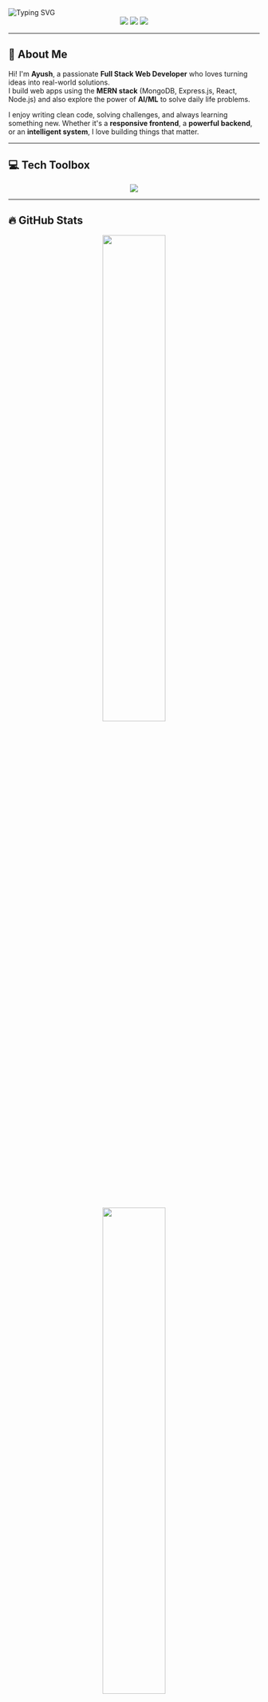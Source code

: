 <img align="center" src="https://readme-typing-svg.demolab.com?font=Fira+Code&weight=600&size=30&duration=3000&pause=500&color=00FFD1&center=true&vCenter=true&width=1000&lines=Hey+there!+I'm+Ayush+%F0%9F%91%8B;Full+Stack+Web+Developer;AI+%2B+ML+Project+Builder;Problem+Solver+%F0%9F%A4%AB" alt="Typing SVG" />

<div align="center">
  <img src="https://img.shields.io/badge/Code%20with-MERN-blue?style=for-the-badge&logo=javascript&logoColor=white" />
  <img src="https://img.shields.io/badge/Projects-AI/ML-green?style=for-the-badge&logo=python&logoColor=white" />
  <img src="https://img.shields.io/badge/Problem%20Solver-%F0%9F%92%A1-orange?style=for-the-badge" />
</div>

---

## 🧠 About Me

Hi! I'm **Ayush**, a passionate **Full Stack Web Developer** who loves turning ideas into real-world solutions.  
I build web apps using the **MERN stack** (MongoDB, Express.js, React, Node.js) and also explore the power of **AI/ML** to solve daily life problems.

I enjoy writing clean code, solving challenges, and always learning something new. Whether it's a **responsive frontend**, a **powerful backend**, or an **intelligent system**, I love building things that matter.

---

## 💻 Tech Toolbox

<div align="center">
  <img src="https://skillicons.dev/icons?i=html,css,bootstrap,js,react,nodejs,express,mongodb,git,vscode,python,github" />
</div>

---

## 🔥 GitHub Stats

<div align="center">
  <img width="50%" src="https://github-readme-stats.vercel.app/api?username=im-ayush-tiwari&show_icons=true&theme=tokyonight&hide_title=true" />
  <br/>
  <img width="50%" src="https://github-readme-stats.vercel.app/api/top-langs/?username=im-ayush-tiwari&layout=compact&theme=tokyonight&hide_title=true" />
</div>

---

## 🚀 Projects

> Here are a few cool projects I've worked on:

- 🔧 **AI-based Sentiment Analyzer** – ML-based tool that analyzes user opinions in real-time.
- 📊 **Full Stack Trading App** – Inspired by Zerodha; simulate trading with modern UI.
- 🎥 **Video Call Web App** – A simple but video calling web application.
- 🧠 **Wanderlust** – A hotel or residence booking platform.
- 🧾 **Git-hub clone** – Full stack based git-hub clone.

---

## 🌍 Let's Connect!

<div align="center">
  <a href="mailto:ayushtiwari.personal@gmail.com"><img src="https://img.shields.io/badge/Gmail-D14836?style=flat&logo=gmail&logoColor=white"/></a>
  <a href="https://www.linkedin.com/in/im-ayush-tiwari"><img src="https://img.shields.io/badge/LinkedIn-0A66C2?style=flat&logo=linkedin&logoColor=white"/></a>
  <a href="https://github.com/im-ayush-tiwari"><img src="https://img.shields.io/badge/GitHub-100000?style=flat&logo=github&logoColor=white"/></a>
</div>

---

## 💙 Show Your Support

If you like my work, feel free to ⭐ star the repo or connect with me!  
I'm always open to collaboration and new ideas. Let's build something awesome together!

---

<p align="center">
  <img src="https://raw.githubusercontent.com/andreasbm/readme/master/assets/lines/colored.png" width="100%"/>
</p>

